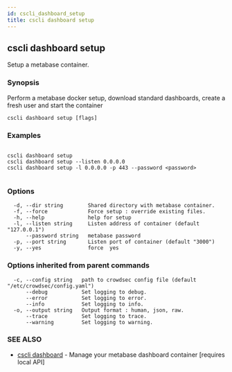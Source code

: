 ```yaml
---
id: cscli_dashboard_setup
title: cscli dashboard setup
---
```

## cscli dashboard setup

Setup a metabase container.

### Synopsis

Perform a metabase docker setup, download standard dashboards, create a fresh user and start the container

```
cscli dashboard setup [flags]
```

### Examples

```

cscli dashboard setup
cscli dashboard setup --listen 0.0.0.0
cscli dashboard setup -l 0.0.0.0 -p 443 --password <password>
 
```

### Options

```
  -d, --dir string        Shared directory with metabase container.
  -f, --force             Force setup : override existing files.
  -h, --help              help for setup
  -l, --listen string     Listen address of container (default "127.0.0.1")
      --password string   metabase password
  -p, --port string       Listen port of container (default "3000")
  -y, --yes               force  yes
```

### Options inherited from parent commands

```
  -c, --config string   path to crowdsec config file (default "/etc/crowdsec/config.yaml")
      --debug           Set logging to debug.
      --error           Set logging to error.
      --info            Set logging to info.
  -o, --output string   Output format : human, json, raw.
      --trace           Set logging to trace.
      --warning         Set logging to warning.
```

### SEE ALSO

* [cscli dashboard](/docs/cscli/cscli_dashboard)	 - Manage your metabase dashboard container [requires local API]

